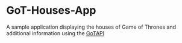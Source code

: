 # GoT-Houses-App

A sample application displaying the houses of Game of Thrones and additional information using the [GoTAPI](https://anapioficeandfire.com)
